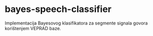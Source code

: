 # bayes-speech-classifier
Implementacija Bayesovog klasifikatora za segmente signala govora korištenjem VEPRAD baze.
